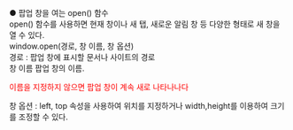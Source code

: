 ● 팝업 창을 여는 open() 함수 <br>
open() 함수를 사용하면 현재 창이나 새 탭, 새로운 알림 창 등 다양한 형태로 새 창을 열 수 있다. <br>
window.open(경로, 창 이름, 창 옵션) <br>
경로 : 팝업 창에 표시할 문서나 사이트의 경로 <br>
창 이름  팝업 창의 이름. <p style="color: red">이름을 지정하지 않으면 팝업 창이 계속 새로 나타나나다</p>
창 옵션 : left, top 속성을 사용하여 위치를 지정하거나 width,height를 이용하여 크기를 조정할 수 있다.
